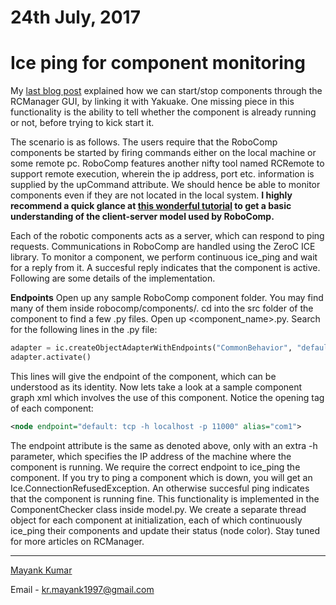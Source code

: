 # 24th July, 2017

# Ice ping for component monitoring

My [last blog post](/web/gsoc/2017/mayank/post5) explained how we can start/stop components through the RCManager GUI, by linking it with Yakuake. One missing piece in this functionality is the ability to tell whether the component is already running or not, before trying to kick start it.

The scenario is as follows. The users require that the RoboComp components be started by firing commands either on the local machine or some remote pc. RoboComp features another nifty tool named RCRemote to support remote execution, wherein the ip address, port etc. information is supplied by the upCommand attribute. We should hence be able to monitor components even if they are not located in the local system. **I highly recommend a quick glance at [this wonderful tutorial](https://github.com/robocomp/robocomp/blob/master/tools/rcremote/README.md) to get a basic understanding of the client-server model used by RoboComp.**

Each of the robotic components acts as a server, which can respond to ping requests. Communications in RoboComp are handled using the ZeroC ICE library. To monitor a component, we perform continuous ice\_ping and wait for a reply from it. A succesful reply indicates that the component is active. Following are some details of the implementation.

**Endpoints**
Open up any sample RoboComp component folder. You may find many of them inside robocomp/components/. cd into the src folder of the component to find a few .py files. Open up <component\_name>.py. Search for the following lines in the .py file:

```python
adapter = ic.createObjectAdapterWithEndpoints("CommonBehavior", "default -p 11000")
adapter.activate()
```

This lines will give the endpoint of the component, which can be understood as its identity. Now lets take a look at a sample component graph xml which involves the use of this component. Notice the opening tag of each component:

```xml
<node endpoint="default: tcp -h localhost -p 11000" alias="com1">
```

The endpoint attribute is the same as denoted above, only with an extra -h parameter, which specifies the IP address of the machine where the component is running. We require the correct endpoint to ice\_ping the component. If you try to ping a component which is down, you will get an Ice.ConnectionRefusedException. An otherwise succesful ping indicates that the component is running fine. This functionality is implemented in the ComponentChecker class inside model.py. We create a separate thread object for each component at initialization, each of which continuously ice\_ping their components and update their status (node color). Stay tuned for more articles on RCManager.

* * * 

[Mayank Kumar](https://github.com/Kmayankkr/)

Email - kr.mayank1997@gmail.com
